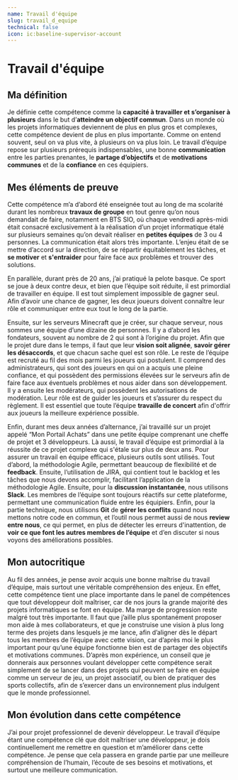```yaml
---
name: Travail d'équipe
slug: travail_d_equipe
technical: false
icon: ic:baseline-supervisor-account
---
```


# Travail d'équipe

## Ma définition

Je définie cette compétence comme la **capacité à travailler et s’organiser à plusieurs** dans le but d’**atteindre un objectif commun**. Dans un monde où les projets informatiques deviennent de plus en plus gros et complexes, cette compétence devient de plus en plus importante. Comme on entend souvent, seul on va plus vite, à plusieurs on va plus loin. Le travail d’équipe repose sur plusieurs prérequis indispensables, une bonne **communication** entre les parties prenantes, le **partage d’objectifs** et de **motivations communes** et de la **confiance** en ces équipiers.

## Mes éléments de preuve

Cette compétence m’a d’abord été enseignée tout au long de ma scolarité durant les nombreux **travaux de groupe** en tout genre qu’on nous demandait de faire, notamment en BTS SIO, où chaque vendredi après-midi était consacré exclusivement à la réalisation d’un projet informatique étalé sur plusieurs semaines qu’on devait réaliser en **petites équipes** de 3 ou 4 personnes. La communication était alors très importante. L’enjeu était de se mettre d’accord sur la direction, de se répartir équitablement les tâches, et **se motiver** et **s'entraider** pour faire face aux problèmes et trouver des solutions.

En parallèle, durant près de 20 ans, j’ai pratiqué la pelote basque. Ce sport se joue à deux contre deux, et bien que l’équipe soit réduite, il est primordial de travailler en équipe. Il est tout simplement impossible de gagner seul. Afin d’avoir une chance de gagner, les deux joueurs doivent connaître leur rôle et communiquer entre eux tout le long de la partie.

Ensuite, sur les serveurs Minecraft que je créer, sur chaque serveur, nous sommes une équipe d’une dizaine de personnes. Il y a d’abord les fondateurs, souvent au nombre de 2 qui sont à l’origine du projet. Afin que le projet dure dans le temps, il faut que leur **vision soit alignée**, **savoir gérer les désaccords**, et que chacun sache quel est son rôle. Le reste de l’équipe est recruté au fil des mois parmi les joueurs qui postulent. Il comprend des administrateurs, qui sont des joueurs en qui on a acquis une pleine confiance, et qui possèdent des permissions élevées sur le serveurs afin de faire face aux éventuels problèmes et nous aider dans son développement. Il y a ensuite les modérateurs, qui possèdent les autorisations de modération. Leur rôle est de guider les joueurs et s’assurer du respect du règlement. Il est essentiel que toute l’équipe **travaille de concert** afin d'offrir aux joueurs la meilleure expérience possible.

Enfin, durant mes deux années d’alternance, j’ai travaillé sur un projet appelé “Mon Portail Achats” dans une petite équipe comprenant une cheffe de projet et 3 développeurs. Là aussi, le travail d’équipe est primordial à la réussite de ce projet complexe qui s'étale sur plus de deux ans. Pour assurer un travail en équipe efficace, plusieurs outils sont utilisés. Tout d’abord, la méthodologie Agile, permettant beaucoup de flexibilité et de **feedback**. Ensuite, l’utilisation de JIRA, qui contient tout le backlog et les tâches que nous devons accomplir, facilitant l’application de la méthodologie Agile. Ensuite, pour la **discussion instantanée**, nous utilisons **Slack**. Les membres de l’équipe sont toujours réactifs sur cette plateforme, permettant une communication fluide entre les équipiers. Enfin, pour la partie technique, nous utilisons **Git** de **gérer les conflits** quand nous mettons notre code en commun, et l’outil nous permet aussi de nous **review entre nous**, ce qui permet, en plus de détecter les erreurs d'inattention, de **voir ce que font les autres membres de l’équipe** et d’en discuter si nous voyons des améliorations possibles.

## Mon autocritique

Au fil des années, je pense avoir acquis une bonne maîtrise du travail d’équipe, mais surtout une véritable compréhension des enjeux. En effet, cette compétence tient une place importante dans le panel de compétences que tout développeur doit maîtriser, car de nos jours la grande majorité des projets informatiques se font en équipe. Ma marge de progression reste malgré tout très importante. Il faut que j’aille plus spontanément proposer mon aide à mes collaborateurs, et que je construise une vision à plus long terme des projets dans lesquels je me lance, afin d’aligner dès le départ tous les membres de l’équipe avec cette vision, car d’après moi le plus important pour qu’une équipe fonctionne bien est de partager des objectifs et motivations communes. D’après mon expérience, un conseil que je donnerais aux personnes voulant développer cette compétence serait simplement de se lancer dans des projets qui peuvent se faire en équipe comme un serveur de jeu, un projet associatif, ou bien de pratiquer des sports collectifs, afin de s’exercer dans un environnement plus indulgent que le monde professionnel.

## Mon évolution dans cette compétence

J’ai pour projet professionnel de devenir développeur. Le travail d’équipe étant une compétence clé que doit maîtriser une développeur, je dois continuellement me remettre en question et m’améliorer dans cette compétence. Je pense que cela passera en grande partie par une meilleure compréhension de l’humain, l’écoute de ses besoins et motivations, et surtout une meilleure communication.
